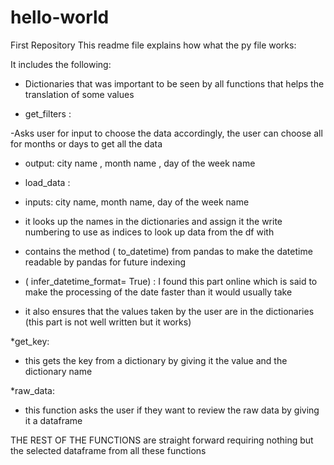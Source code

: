 # hello-world
First Repository 
This readme file explains how what the py file works:

It includes the following:

- Dictionaries that was important to be seen by all functions that helps the translation of some values

* get_filters : 

-Asks user for input to choose the data accordingly, the user can choose all for months or days to get all the data
- output: city name , month name , day of the week name




* load_data :
- inputs: city name, month name, day of the week name
- it looks up the names in the dictionaries and assign it the write numbering to use as indices to look up data from the df with

- contains the method ( to_datetime) from pandas to make the datetime readable by pandas for future indexing
- ( infer_datetime_format= True) : I found this part online which is said to make the processing of the date faster than it would usually take

- it also ensures that the values taken by the user are in the dictionaries (this part is not well written but it works)

*get_key:
- this gets the key from a dictionary by giving it the value and the dictionary name

*raw_data:
- this function asks the user if they want to review the raw data by giving it a dataframe

THE REST OF THE FUNCTIONS are straight forward requiring nothing but the selected dataframe from all these functions
